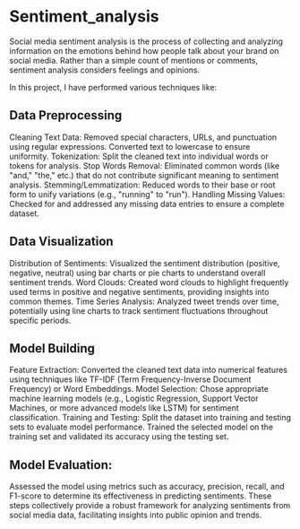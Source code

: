# Sentiment_analysis

Social media sentiment analysis is the process of collecting and analyzing information on the emotions behind how people talk about your brand on social media. Rather than a simple count of mentions or comments, sentiment analysis considers feelings and opinions.

In this project, I have performed various techniques like:

## Data Preprocessing
Cleaning Text Data: Removed special characters, URLs, and punctuation using regular expressions. Converted text to lowercase to ensure uniformity.
Tokenization: Split the cleaned text into individual words or tokens for analysis.
Stop Words Removal: Eliminated common words (like "and," "the," etc.) that do not contribute significant meaning to sentiment analysis.
Stemming/Lemmatization: Reduced words to their base or root form to unify variations (e.g., "running" to "run").
Handling Missing Values: Checked for and addressed any missing data entries to ensure a complete dataset.
## Data Visualization
Distribution of Sentiments: Visualized the sentiment distribution (positive, negative, neutral) using bar charts or pie charts to understand overall sentiment trends.
Word Clouds: Created word clouds to highlight frequently used terms in positive and negative sentiments, providing insights into common themes.
Time Series Analysis: Analyzed tweet trends over time, potentially using line charts to track sentiment fluctuations throughout specific periods.
## Model Building
Feature Extraction: Converted the cleaned text data into numerical features using techniques like TF-IDF (Term Frequency-Inverse Document Frequency) or Word Embeddings.
Model Selection: Chose appropriate machine learning models (e.g., Logistic Regression, Support Vector Machines, or more advanced models like LSTM) for sentiment classification.
Training and Testing: Split the dataset into training and testing sets to evaluate model performance. Trained the selected model on the training set and validated its accuracy using the testing set.
## Model Evaluation: 
Assessed the model using metrics such as accuracy, precision, recall, and F1-score to determine its effectiveness in predicting sentiments.
These steps collectively provide a robust framework for analyzing sentiments from social media data, facilitating insights into public opinion and trends.
